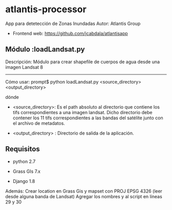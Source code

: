 

# atlantis-processor
App para detetección de Zonas Inundadas 
Autor: Atlantis Group

- Frontend web: https://github.com/jcabdala/atlantisapp

Módulo :loadLandsat.py
----------------------------

Descripción: Módulo para crear shapefile de cuerpos de agua desde una imagen Landsat 8

----------------------------
Cómo usar: prompt$ python loadLandsat.py <source_directory> <output_directory>

dónde 

- <source_directory>: Es el path absoluto al directorio que contiene los tifs correspondientes a una imagen landsat.
Dicho directorio debe contener los 11 tifs correspondientes a las bandas del satélite junto con el archivo de metadatos.

- <output_directory> : Directorio de salida de la aplicación.


## Requisitos

- python 2.7

- Grass GIs 7.x

- Django 1.8

Además: Crear location <loc> en Grass Gis y mapset <map> con PROJ EPSG 4326 (leer desde alguna banda de Landsat)
		Agregar los nombres <loc> y <map> al script en líneas 29 y 30
